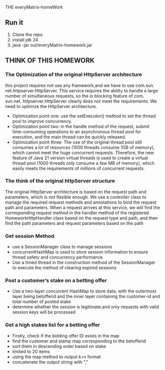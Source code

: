 THE everyMatrix-homeWork 

## Run it 
1. Clone the repo
2. install jdk 24
3. java -jar out/everyMatrix-homework.jar

## THINK OF THIS HOMEWORK
### The Optimization of the original HttpServer architecture

this project requires not use any framework,and we have to use com.sun. net.httpserver.HttpServer.
This service requires the ability to handle a large number of simultaneous requests, so the io blocking feature of com. sun.net. httpserver.HttpServer clearly does not meet the requirements.
We need to optimize the HttpServer architecture. 
* Optimization point one:  use the setExecutor() method to set the thread pool to improve concurrency.
* Optimization point two: in the handle method of the request, submit time-consuming operations to an asynchronous thread pool for execution, and the main thread can be quickly released.
* Optimization point three: The use of the original thread pool still consumes a lot of resources (1000 threads consume 1GB of memory), which cannot meet the huge concurrent requests. Therefore, the new feature of Java 21 version virtual threads is used to create a virtual thread pool (1000 threads only consume a few MB of memory), which easily meets the requirements of millions of concurrent requests.

### The think of the original httpServer structure
The original HttpServer architecture is based on the request path and parameters, which is not flexible enough.
We use a controller class to manage the required request methods and annotations to bind the request path and parameters.
When a request arrives at this service, we will find the corresponding request method in the handler method of the registered HomeworkHttpHandler class based on the request type and path, and then find the path parameters and request parameters based on the path

###  Get session Method
* use a SessionManager class to manage sessions
* concurrentHashMap is used to store session information to ensure thread safety and concurrency performance
* Use a timed thread in the construction method of the SessionManager to execute the method of clearing expired sessions

### Post a customer’s stake on a betting offer
* Use a two-layer concurrent HashMap to store data, with the outermost layer being betofferid and the inner layer containing the customer-id and total number of posted stake
* determine whether the session is legitimate,and only requests with valid session keys will be processed

### Get a high stakes list for a betting offer
* Firstly, check if the bidding offer ID exists in the map
* find the customer and stamp map corresponding to the betofferid
* sort them in descending order based on stake
* limited to 20 items
* using the map method to output k=v format
* concatenate the output string with "," 